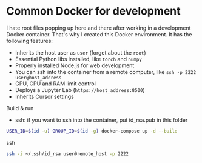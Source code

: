 # Common Docker for development

I hate root files popping up here and there after working in a development Docker container. That's why I created this Docker environment. It has the following features:
- Inherits the host user as `user` (forget about the `root`)
- Essential Python libs installed, like `torch` and `numpy`
- Properly installed Node.js for web development
- You can ssh into the container from a remote computer, like `ssh -p 2222 user@host_address`
- GPU, CPU and RAM limit control
- Deploys a Jupyter Lab (`https://host_address:8500`)
- Inherits Cursor settings

Build & run

- ssh: if you want to ssh into the container, put id_rsa.pub in this folder

```bash
USER_ID=$(id -u) GROUP_ID=$(id -g) docker-compose up -d --build
```

ssh

```bash
ssh -i ~/.ssh/id_rsa user@remote_host -p 2222
```
